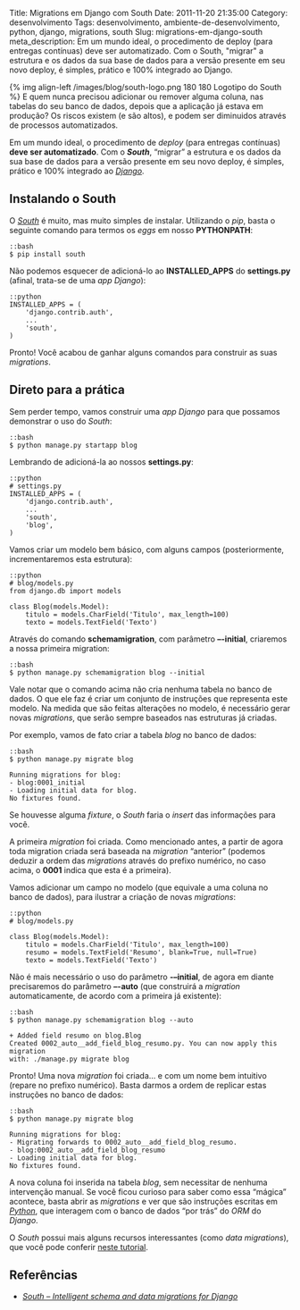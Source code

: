 Title: Migrations em Django com South
Date: 2011-11-20 21:35:00
Category: desenvolvimento
Tags: desenvolvimento, ambiente-de-desenvolvimento, python, django, migrations, south
Slug: migrations-em-django-south
meta_description: Em um mundo ideal, o procedimento de deploy (para entregas contínuas) deve ser automatizado. Com o South, &quot;migrar&quot; a estrutura e os dados da sua base de dados para a versão presente em seu novo deploy, é simples, prático e 100% integrado ao Django.


{% img align-left /images/blog/south-logo.png 180 180 Logotipo do South %}
E quem nunca precisou adicionar ou remover alguma
coluna, nas tabelas do seu banco de dados, depois que a aplicação já
estava em produção? Os riscos existem (e são altos), e podem ser
diminuidos através de processos automatizados.

<!-- PELICAN_END_SUMMARY -->

Em um mundo ideal, o procedimento de *deploy* (para entregas contínuas)
**deve ser automatizado**. Com o ***South***, “migrar” a estrutura e os
dados da sua base de dados para a versão presente em seu novo deploy, é
simples, prático e 100% integrado ao [*Django*][].


Instalando o South
------------------

O [*South*][] é muito, mas muito simples de instalar. Utilizando o
*pip*, basta o seguinte comando para termos os *eggs* em nosso
**PYTHONPATH**:

    ::bash
    $ pip install south

Não podemos esquecer de adicioná-lo ao **INSTALLED\_APPS** do
**settings.py** (afinal, trata-se de uma *app Django*):

    ::python
    INSTALLED_APPS = (
        'django.contrib.auth',  
        ... 
        'south',
    )

Pronto! Você acabou de ganhar alguns comandos para construir as suas
*migrations*.


Direto para a prática
---------------------

Sem perder tempo, vamos construir uma *app Django* para que possamos
demonstrar o uso do *South*:

    ::bash
    $ python manage.py startapp blog

Lembrando de adicioná-la ao nossos **settings.py**:

    ::python
    # settings.py
    INSTALLED_APPS = (
        'django.contrib.auth',
        ...
        'south',
        'blog',
    )

Vamos criar um modelo bem básico, com alguns campos (posteriormente,
incrementaremos esta estrutura):

    ::python
    # blog/models.py
    from django.db import models
    
    class Blog(models.Model):
        titulo = models.CharField('Titulo', max_length=100)
        texto = models.TextField('Texto')

Através do comando **schemamigration**, com parâmetro **–-initial**,
criaremos a nossa primeira migration:

    ::bash
    $ python manage.py schemamigration blog --initial

Vale notar que o comando acima não cria nenhuma tabela no banco de
dados. O que ele faz é criar um conjunto de instruções que representa
este modelo. Na medida que são feitas alterações no modelo, é necessário
gerar novas *migrations*, que serão sempre baseados nas estruturas já
criadas.

Por exemplo, vamos de fato criar a tabela *blog* no banco de dados:

    ::bash
    $ python manage.py migrate blog

    Running migrations for blog:
    - blog:0001_initial
    - Loading initial data for blog.
    No fixtures found.

Se houvesse alguma *fixture*, o *South* faria o *insert* das informações
para você.

A primeira *migration* foi criada. Como mencionado antes, a partir de
agora toda migration criada será baseada na *migration* “anterior”
(podemos deduzir a ordem das *migrations* através do prefixo numérico,
no caso acima, o **0001** indica que esta é a primeira).

Vamos adicionar um campo no modelo (que equivale a uma coluna no banco
de dados), para ilustrar a criação de novas *migrations*:

    ::python
    # blog/models.py
    
    class Blog(models.Model):
        titulo = models.CharField('Titulo', max_length=100)
        resumo = models.TextField('Resumo', blank=True, null=True)
        texto = models.TextField('Texto')

Não é mais necessário o uso do parâmetro **-–initial**, de agora em
diante precisaremos do parâmetro **–-auto** (que construirá a
*migration* automaticamente, de acordo com a primeira já existente):

    ::bash
    $ python manage.py schemamigration blog --auto

    + Added field resumo on blog.Blog
    Created 0002_auto__add_field_blog_resumo.py. You can now apply this migration
    with: ./manage.py migrate blog

Pronto! Uma nova *migration* foi criada… e com um nome bem intuitivo
(repare no prefixo numérico). Basta darmos a ordem de replicar estas
instruções no banco de dados:

    ::bash
    $ python manage.py migrate blog

    Running migrations for blog:
    - Migrating forwards to 0002_auto__add_field_blog_resumo.
    - blog:0002_auto__add_field_blog_resumo
    - Loading initial data for blog.
    No fixtures found.

A nova coluna foi inserida na tabela *blog*, sem necessitar de nenhuma
intervenção manual. Se você ficou curioso para saber como essa “mágica”
acontece, basta abrir as *migrations* e ver que são instruções escritas
em [*Python*][], que interagem com o banco de dados “por trás” do *ORM*
do *Django*.

O *South* possui mais alguns recursos interessantes (como *data
migrations*), que você pode conferir [neste tutorial][].


Referências
-----------

* [*South – Intelligent schema and data migrations for Django*][]


  [*Django*]: {tag}django
    "Leia mais sobre Django"
  [*South*]: http://south.aeracode.org/
    "Página oficial do projeto South"
  [*Python*]: {tag}python
    "Leia mais sobre Python"
  [neste tutorial]: http://south.aeracode.org/docs/tutorial/index.html
    "Aprenda mais sobre o South"
  [*South – Intelligent schema and data migrations for Django*]: http://south.aeracode.org/
    "Visite a página oficial do projeto South"
